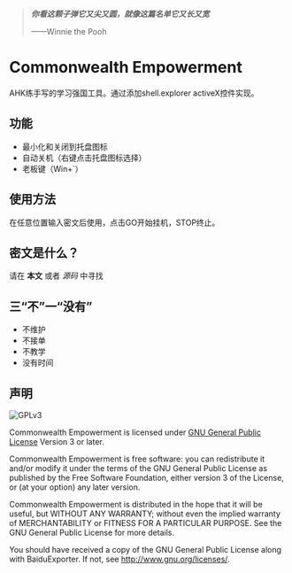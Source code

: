 >**_你看这颗子弹它又尖又圆，就像这篇名单它又长又宽_**
>
>——Winnie the Pooh

# Commonwealth Empowerment
AHK练手写的学习强国工具。通过添加shell.explorer activeX控件实现。

## 功能
- 最小化和关闭到托盘图标
- 自动关机（右键点击托盘图标选择）
- 老板键（Win+`）

## 使用方法
在任意位置输入密文后使用，点击GO开始挂机，STOP终止。

## 密文是什么？
请在 **本文** 或者 _源码_ 中寻找

## 三“不”一“没有”
- 不维护 
- 不接单 
- 不教学 
- 没有时间 

## 声明
![GPLv3](https://www.gnu.org/graphics/gplv3-127x51.png)

Commonwealth Empowerment is licensed under [GNU General Public License](https://www.gnu.org/licenses/gpl.html) Version 3 or later.

Commonwealth Empowerment is free software: you can redistribute it and/or modify it under the terms of the GNU General Public License as published by the Free Software Foundation, either version 3 of the License, or (at your option) any later version.

Commonwealth Empowerment is distributed in the hope that it will be useful, but WITHOUT ANY WARRANTY; without even the implied warranty of MERCHANTABILITY or FITNESS FOR A PARTICULAR PURPOSE. See the GNU General Public License for more details.

You should have received a copy of the GNU General Public License along with BaiduExporter. If not, see <http://www.gnu.org/licenses/>.
